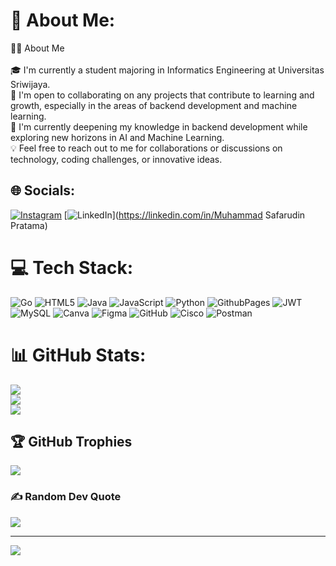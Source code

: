 # 💫 About Me:
👨‍🎓 About Me<br><br>🎓 I'm currently a student majoring in Informatics Engineering at Universitas Sriwijaya.<br>🤝 I'm open to collaborating on any projects that contribute to learning and growth, especially in the areas of backend development and machine learning.<br>🧠 I'm currently deepening my knowledge in backend development while exploring new horizons in AI and Machine Learning.<br>💡 Feel free to reach out to me for collaborations or discussions on technology, coding challenges, or innovative ideas.


## 🌐 Socials:
[![Instagram](https://img.shields.io/badge/Instagram-%23E4405F.svg?logo=Instagram&logoColor=white)](https://instagram.com/prtma.sfr) [![LinkedIn](https://img.shields.io/badge/LinkedIn-%230077B5.svg?logo=linkedin&logoColor=white)](https://linkedin.com/in/Muhammad Safarudin Pratama) 

# 💻 Tech Stack:
![Go](https://img.shields.io/badge/go-%2300ADD8.svg?style=for-the-badge&logo=go&logoColor=white) ![HTML5](https://img.shields.io/badge/html5-%23E34F26.svg?style=for-the-badge&logo=html5&logoColor=white) ![Java](https://img.shields.io/badge/java-%23ED8B00.svg?style=for-the-badge&logo=openjdk&logoColor=white) ![JavaScript](https://img.shields.io/badge/javascript-%23323330.svg?style=for-the-badge&logo=javascript&logoColor=%23F7DF1E) ![Python](https://img.shields.io/badge/python-3670A0?style=for-the-badge&logo=python&logoColor=ffdd54) ![GithubPages](https://img.shields.io/badge/github%20pages-121013?style=for-the-badge&logo=github&logoColor=white) ![JWT](https://img.shields.io/badge/JWT-black?style=for-the-badge&logo=JSON%20web%20tokens) ![MySQL](https://img.shields.io/badge/mysql-4479A1.svg?style=for-the-badge&logo=mysql&logoColor=white) ![Canva](https://img.shields.io/badge/Canva-%2300C4CC.svg?style=for-the-badge&logo=Canva&logoColor=white) ![Figma](https://img.shields.io/badge/figma-%23F24E1E.svg?style=for-the-badge&logo=figma&logoColor=white) ![GitHub](https://img.shields.io/badge/github-%23121011.svg?style=for-the-badge&logo=github&logoColor=white) ![Cisco](https://img.shields.io/badge/cisco-%23049fd9.svg?style=for-the-badge&logo=cisco&logoColor=black) ![Postman](https://img.shields.io/badge/Postman-FF6C37?style=for-the-badge&logo=postman&logoColor=white)
# 📊 GitHub Stats:
![](https://github-readme-stats.vercel.app/api?username=Safmica&theme=dark&hide_border=false&include_all_commits=false&count_private=false)<br/>
![](https://github-readme-streak-stats.herokuapp.com/?user=Safmica&theme=dark&hide_border=false)<br/>
![](https://github-readme-stats.vercel.app/api/top-langs/?username=Safmica&theme=dark&hide_border=false&include_all_commits=false&count_private=false&layout=compact)

## 🏆 GitHub Trophies
![](https://github-profile-trophy.vercel.app/?username=Safmica&theme=radical&no-frame=false&no-bg=false&margin-w=4)

### ✍️ Random Dev Quote
![](https://quotes-github-readme.vercel.app/api?type=horizontal&theme=radical)

---
[![](https://visitcount.itsvg.in/api?id=Safmica&icon=0&color=0)](https://visitcount.itsvg.in)

<!-- Proudly created with GPRM ( https://gprm.itsvg.in ) -->
